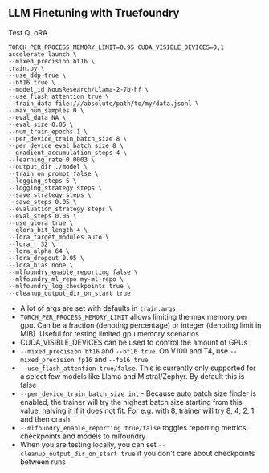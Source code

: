## LLM Finetuning with Truefoundry

Test QLoRA

```
TORCH_PER_PROCESS_MEMORY_LIMIT=0.95 CUDA_VISIBLE_DEVICES=0,1 accelerate launch \
--mixed_precision bf16 \
train.py \
--use_ddp true \
--bf16 true \
--model_id NousResearch/Llama-2-7b-hf \
--use_flash_attention true \
--train_data file:///absolute/path/to/my/data.jsonl \
--max_num_samples 0 \
--eval_data NA \
--eval_size 0.05 \
--num_train_epochs 1 \
--per_device_train_batch_size 8 \
--per_device_eval_batch_size 8 \
--gradient_accumulation_steps 4 \
--learning_rate 0.0003 \
--output_dir ./model \
--train_on_prompt false \
--logging_steps 5 \
--logging_strategy steps \
--save_strategy steps \
--save_steps 0.05 \
--evaluation_strategy steps \
--eval_steps 0.05 \
--use_qlora true \
--qlora_bit_length 4 \
--lora_target_modules auto \
--lora_r 32 \
--lora_alpha 64 \
--lora_dropout 0.05 \
--lora_bias none \
--mlfoundry_enable_reporting false \
--mlfoundry_ml_repo my-ml-repo \
--mlfoundry_log_checkpoints true \
--cleanup_output_dir_on_start true
```

- A lot of args are set with defaults in `train.args`
- `TORCH_PER_PROCESS_MEMORY_LIMIT` allows limiting the max memory per gpu. Can be a fraction (denoting percentage) or integer (denoting limit in MiB). Useful for testing limited gpu memory scenarios
- CUDA_VISIBLE_DEVICES can be used to control the amount of GPUs
- `--mixed_precision bf16` and `--bf16 true`. On V100 and T4,  use `--mixed_precision fp16` and `--fp16 true`
- `--use_flash_attention true/false`. This is currently only supported for a select few models like Llama and Mistral/Zephyr. By default this is false
- `--per_device_train_batch_size int` - Because auto batch size finder is enabled, the trainer will try the highest batch size starting from this value, halving it if it does not fit. For e.g. with 8, trainer will try 8, 4, 2, 1 and then crash
- `--mlfoundry_enable_reporting true/false` toggles reporting metrics, checkpoints and models to mlfoundry
- When you are testing locally, you can set `--cleanup_output_dir_on_start true` if you don't care about checkpoints between runs
